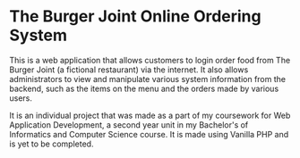 # The Burger Joint Online Ordering System

This is a web application that allows customers to login order food from The Burger Joint (a fictional restaurant) via the internet. It also allows administrators to view and manipulate various system information from the backend, such as the items on the menu and the orders made by various users.

It is an individual project that was made as a part of my coursework for Web Application Development, a second year unit in my Bachelor's of Informatics and Computer Science course. It is made using Vanilla PHP and is yet to be completed.

